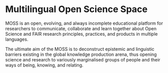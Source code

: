 # Multilingual Open Science Space

MOSS is an open, evolving, and always incomplete educational platform for researchers to communicate, collaborate and learn together about Open Science and FAIR research principles, practices, and products in multiple languages.

The ultimate aim of the MOSS is to deconstruct epistemic and linguistic barriers existing in the global knowledge production arena, thus opening science and research to variously marginalised groups of people and their ways of being, knowing, and relating. 

